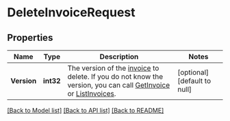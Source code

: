 # DeleteInvoiceRequest

## Properties
Name | Type | Description | Notes
------------ | ------------- | ------------- | -------------
**Version** | **int32** | The version of the [invoice](#type-invoice) to delete. If you do not know the version, you can call [GetInvoice](#endpoint-Invoices-GetInvoice) or  [ListInvoices](#endpoint-Invoices-ListInvoices). | [optional] [default to null]

[[Back to Model list]](../README.md#documentation-for-models) [[Back to API list]](../README.md#documentation-for-api-endpoints) [[Back to README]](../README.md)

